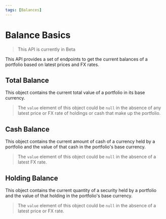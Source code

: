 ```yaml
---
tags: [Balances]
---
```


# Balance Basics

<!-- theme: info -->
> This API is currently in Beta

This API provides a set of endpoints to get the current balances of a portfolio based on latest prices and FX rates.

## Total Balance

This object contains the current total value of a portfolio in its base currency.

<!-- theme: warning -->
> The `value` element of this object could be `null` in the absence of any latest price or FX rate of holdings or cash that make up the portfolio.

## Cash Balance

This object contains the current amount of cash of a currency held by a portfolio and the value of that cash in the portfolio's base currency.

<!-- theme: warning -->
> The `value` element of this object could be `null` in the absence of a latest FX rate.

## Holding Balance

This object contains the current quantity of a security held by a portfolio and the value of that holding in the portfolio's base currency.

<!-- theme: warning -->
> The `value` element of this object could be `null` in the absence of a latest price or FX rate.

